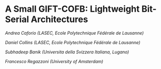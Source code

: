 # A Small GIFT-COFB: Lightweight Bit-Serial Architectures

*Andrea Caforio (LASEC, Ecole Polytechnique Fédérale de Lausanne)*

*Daniel Collins (LASEC, Ecole Polytechnique Fédérale de Lausanne)*

*Subhadeep Banik (Universita della Svizzera Italiana, Lugano)*

*Francesco Regazzoni (University of Amsterdam)*

